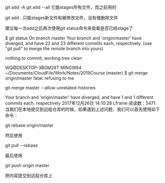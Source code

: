 

git add -A
git add --all
它能stages所有文件，而之前用的

git add .
只能stages新文件和被修改文件，没有被删除文件

建议每一次add之后再次使用git status命令来查看是否已经stage了







$ git status
On branch master
Your branch and 'origin/master' have diverged,
and have 22 and 23 different commits each, respectively.
  (use "git pull" to merge the remote branch into yours)

nothing to commit, working tree clean

WQ@DESKTOP-3BGM28T MINGW64 ~/Documents/CloudFile/Work/Notes/2019Course (master)
$ git merge origin/master
fatal: refusing to me


git merge master --allow-unrelated-histories









Your branch and 'origin/master' have diverged, and have 1 and 1 different commits each, respectively
2017年12月26日 14:10:28 Lframe 阅读数：5471
当我们在本地提交到远程仓库的时候，如果遇到上述问题，我们可以首先使用如下命令：

git rebase origin/master 

然后使用

git pull --rebase 

最后使用

git push origin master 

把内容提交到远程仓库上